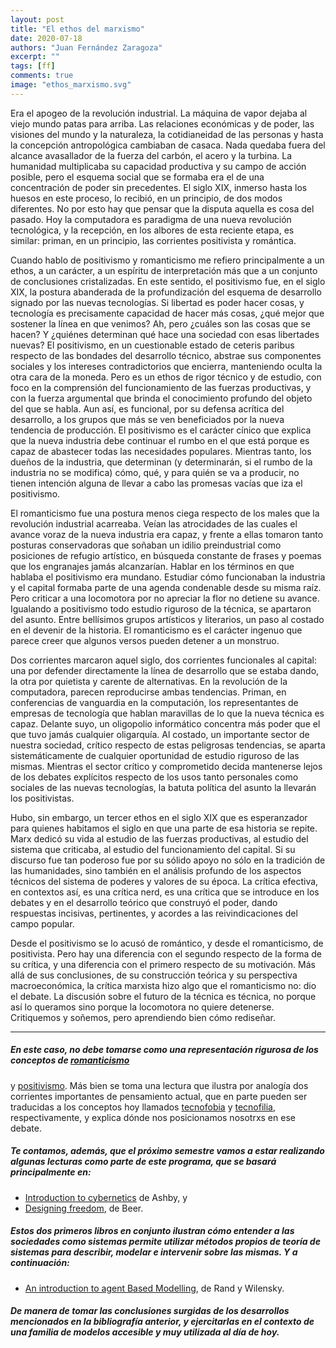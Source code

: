 ```yaml
---
layout: post
title: "El ethos del marxismo"
date: 2020-07-18
authors: "Juan Fernández Zaragoza"
excerpt: ""
tags: [ff]
comments: true
image: "ethos_marxismo.svg"
---
```

Era el apogeo de la revolución industrial. La máquina de vapor dejaba al viejo mundo patas para arriba. Las relaciones económicas y de poder, las visiones del mundo y la naturaleza, la cotidianeidad de las personas y hasta la concepción antropológica cambiaban de casaca. Nada quedaba fuera del alcance avasallador de la fuerza del carbón, el acero y la turbina. La humanidad multiplicaba su capacidad productiva y su campo de acción posible, pero el esquema social que se formaba era el de una concentración de poder sin precedentes. El siglo XIX, inmerso hasta los huesos en este proceso, lo recibió, en un principio, de dos modos diferentes. No por esto hay que pensar que la disputa aquella es cosa del pasado. Hoy la computadora es paradigma de una nueva revolución tecnológica, y la recepción, en los albores de esta reciente etapa, es similar: priman, en un principio, las corrientes positivista y romántica.

Cuando hablo de positivismo y romanticismo me refiero principalmente a un ethos, a un carácter, a un espíritu de interpretación más que a un conjunto de conclusiones cristalizadas. En este sentido, el positivismo fue, en el siglo XIX, la postura abanderada de la profundización del esquema de desarrollo signado por las nuevas tecnologías. Si libertad es poder hacer cosas, y tecnología es precisamente capacidad de hacer más cosas, ¿qué mejor que sostener la línea en que venimos? Ah, pero ¿cuáles son las cosas que se hacen? Y ¿quiénes determinan qué hace una sociedad con esas libertades nuevas? El positivismo, en un cuestionable estado de ceteris paribus respecto de las bondades del desarrollo técnico, abstrae sus componentes sociales y los intereses contradictorios que encierra, manteniendo oculta la otra cara de la moneda. Pero es un ethos de rigor técnico y de estudio, con foco en la comprensión del funcionamiento de las fuerzas productivas, y con la fuerza argumental que brinda el conocimiento profundo del objeto del que se habla. Aun así, es funcional, por su defensa acrítica del desarrollo, a los grupos que más se ven beneficiados por la nueva tendencia de producción. El positivismo es el carácter cínico que explica que la nueva industria debe continuar el rumbo en el que está porque es capaz de abastecer todas las necesidades populares. Mientras tanto, los dueños de la industria, que determinan (y determinarán, si el rumbo de la industria no se modifica) cómo, qué, y para quién se va a producir, no tienen intención alguna de llevar a cabo las promesas vacías que iza el positivismo.

El romanticismo fue una postura menos ciega respecto de los males que la revolución industrial acarreaba. Veían las atrocidades de las cuales el avance voraz de la nueva industria era capaz, y frente a ellas tomaron tanto posturas conservadoras que soñaban un idilio preindustrial como posiciones de refugio artístico, en búsqueda constante de frases y poemas que los engranajes jamás alcanzarían. Hablar en los términos en que hablaba el positivismo era mundano. Estudiar cómo funcionaban la industria y el capital formaba parte de una agenda condenable desde su misma raíz. Pero criticar a una locomotora por no apreciar la flor no detiene su avance. Igualando a positivismo todo estudio riguroso de la técnica, se apartaron del asunto. Entre bellísimos grupos artísticos y literarios, un paso al costado en el devenir de la historia. El romanticismo es el carácter ingenuo que parece creer que algunos versos pueden detener a un monstruo.

Dos corrientes marcaron aquel siglo, dos corrientes funcionales al capital: una por defender directamente la línea de desarrollo que se estaba dando, la otra por quietista y carente de alternativas. En la revolución de la computadora, parecen reproducirse ambas tendencias. Priman, en conferencias de vanguardia en la computación, los representantes de empresas de tecnología que hablan maravillas de lo que la nueva técnica es capaz. Delante suyo, un oligopolio informático concentra más poder que el que tuvo jamás cualquier oligarquía. Al costado, un importante sector de nuestra sociedad, crítico respecto de estas peligrosas tendencias, se aparta sistemáticamente de cualquier oportunidad de estudio riguroso de las mismas. Mientras el sector crítico y comprometido decida mantenerse lejos de los debates explícitos respecto de los usos tanto personales como sociales de las nuevas tecnologías, la batuta política del asunto la llevarán los positivistas.

Hubo, sin embargo, un tercer ethos en el siglo XIX que es esperanzador para quienes habitamos el siglo en que una parte de esa historia se repite. Marx dedicó su vida al estudio de las fuerzas productivas, al estudio del sistema que criticaba, al estudio del funcionamiento del capital. Si su discurso fue tan poderoso fue por su sólido apoyo no sólo en la tradición de las humanidades, sino también en el análisis profundo de los aspectos técnicos del sistema de poderes y valores de su época. La crítica efectiva, en contextos así, es una crítica nerd, es una crítica que se introduce en los debates y en el desarrollo teórico que construyó el poder, dando respuestas incisivas, pertinentes, y acordes a las reivindicaciones del campo popular.

Desde el positivismo se lo acusó de romántico, y desde el romanticismo, de positivista. Pero hay una diferencia con el segundo respecto de la forma de su crítica, y una diferencia con el primero respecto de su motivación. Más allá de sus conclusiones, de su construcción teórica y su perspectiva macroeconómica, la crítica marxista hizo algo que el romanticismo no: dio el debate. La discusión sobre el futuro de la técnica es técnica, no porque así lo queramos sino porque la locomotora no quiere detenerse. Critiquemos y soñemos, pero aprendiendo bien cómo rediseñar.

---
##### En este caso, no debe tomarse como una representación rigurosa de los conceptos de [romanticismo](https://es.wikipedia.org/wiki/Romanticismo)
y [positivismo](https://es.wikipedia.org/wiki/Positivismo). Más bien se toma una lectura que ilustra por analogía dos corrientes importantes de pensamiento actual, que en parte pueden ser traducidas a los conceptos hoy llamados [tecnofobia](https://es.wikipedia.org/wiki/Tecnofobia) y [tecnofilia](https://es.wikipedia.org/wiki/Tecnofilia), respectivamente, y explica dónde nos posicionamos nosotrxs en ese debate.

##### Te contamos, además, que el próximo semestre vamos a estar realizando algunas lecturas como parte de este programa, que se basará principalmente en:
- [Introduction to cybernetics](http://pespmc1.vub.ac.be/ASHBBOOK.html) de Ashby, y
- [Designing freedom](https://books.google.com.ar/books/about/Dise%C3%B1ando_la_Libertad.html?id=aKadJwAACAAJ&source=kp_book_description&redir_esc=y), de Beer.

##### Estos dos primeros libros en conjunto ilustran cómo entender a las sociedades como sistemas permite utilizar métodos propios de teoría de sistemas para describir, modelar e intervenir sobre las mismas. Y a continuación:
- [An introduction to agent Based Modelling](https://mitpress.mit.edu/books/introduction-agent-based-modeling), de Rand y Wilensky.

##### De manera de tomar las conclusiones surgidas de los desarrollos mencionados en la bibliografía anterior, y ejercitarlas en el contexto de una familia de modelos accesible y muy utilizada al día de hoy.